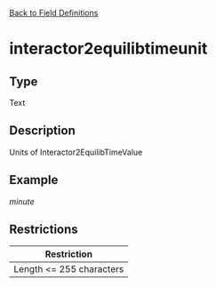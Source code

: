 [Back to Field Definitions](../../field_definition_overview)
# interactor2equilibtimeunit

## Type
Text

## Description


Units of Interactor2EquilibTimeValue
## Example
*minute*

## Restrictions
| Restriction |
| :---------: |
| Length <= 255 characters |

